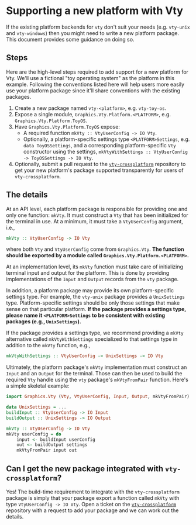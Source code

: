Supporting a new platform with Vty
==================================

If the existing platform backends for `vty` don't suit your needs
(e.g. `vty-unix` and `vty-windows`) then you might need to write a new
platform package. This document provides some guidance on doing so.

Steps
-----

Here are the high-level steps required to add support for a new platform
for Vty. We'll use a fictional "toy operating system" as the platform in
this example. Following the conventions listed here will help users more
easily use your platform package since it'll share conventions with the
existing packages.

1. Create a new package named `vty-<platform>`, e.g. `vty-toy-os`.
1. Expose a single module, `Graphics.Vty.Platform.<PLATFORM>`, e.g.
   `Graphics.Vty.Platform.ToyOS`.
1. Have `Graphics.Vty.Platform.ToyOS` expose:
   * A required function `mkVty :: VtyUserConfig -> IO Vty`.
   * Optionally, a platform-specific settings type `<PLATFORM>Settings`,
     e.g. `data ToyOSSettings`, and a corresponding platform-specific
     `Vty` constructor using the settings, `mkVtyWithSettings ::
     VtyUserConfig -> ToyOSSettings -> IO Vty`.
1. Optionally, submit a pull request to the
   [`vty-crossplatform`](https://github.com/jtdaugherty/vty-crossplatform)
   repository to get your new platform's package supported transparently
   for users of `vty-crossplatform`.

The details
-----------

At an API level, each platform package is responsible for providing
one and only one function: `mkVty`. It must construct a `Vty` that has
been initialized for the terminal in use. At a minimum, it must take a
`VtyUserConfig` argument, i.e.,

```haskell
mkVty :: VtyUserConfig -> IO Vty
```

where both `Vty` and `VtyUserConfig` come from `Graphics.Vty`.
**The function should be exported by a module called
`Graphics.Vty.Platform.<PLATFORM>`.**

At an implementation level, its `mkVty` function must take care of
initializing terminal input and output for the platform. This is done by
providing implementations of the `Input` and `Output` records from the
`vty` package.

In addition, a platform package may provide its own platform-specific
settings type. For example, the `vty-unix` package provides a
`UnixSettings` type. Platform-specific settings should be only those
settings that make sense on that particular platform. **If the package
provides a settings type, please name it `<PLATFORM>Settings` to be
consistent with existing packages (e.g., `UnixSettings`).**

If the package provides a settings type, we recommend providing a
`mkVty` alternative called `mkVtyWithSettings` specialized to that
settings type in addition to the `mkVty` function, e.g.,

```haskell
mkVtyWithSettings :: VtyUserConfig -> UnixSettings -> IO Vty
```

Ultimately, the platform package's `mkVty` implementation must
construct an `Input` and an `Output` for the terminal. Those can then
be used to build the required `Vty` handle using the `vty` package's
`mkVtyFromPair` function. Here's a simple skeletal example:

```haskell
import Graphics.Vty (Vty, VtyUserConfig, Input, Output, mkVtyFromPair)

data UnixSettings = ...
buildInput :: VtyUserConfig -> IO Input
buildOutput :: UnixSettings -> IO Output

mkVty :: VtyUserConfig -> IO Vty
mkVty userConfig = do
    input <- buildInput userConfig
    out <- buildOutput settings
    mkVtyFromPair input out
```

Can I get the new package integrated with `vty-crossplatform`?
--------------------------------------------------------------

Yes! The build-time requirement to integrate with
the `vty-crossplatform` package is simply that your
package export a function called `mkVty` with type
`VtyUserConfig -> IO Vty`. Open a ticket on the
[`vty-crossplatform`](https://github.com/jtdaugherty/vty-crossplatform)
repository with a request to add your package and we can work out the
details.
